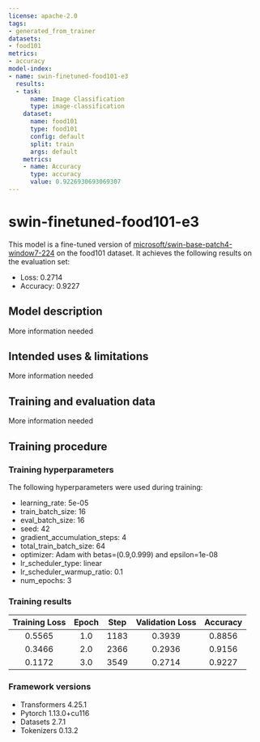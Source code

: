 ```yaml
---
license: apache-2.0
tags:
- generated_from_trainer
datasets:
- food101
metrics:
- accuracy
model-index:
- name: swin-finetuned-food101-e3
  results:
  - task:
      name: Image Classification
      type: image-classification
    dataset:
      name: food101
      type: food101
      config: default
      split: train
      args: default
    metrics:
    - name: Accuracy
      type: accuracy
      value: 0.9226930693069307
---
```


<!-- This model card has been generated automatically according to the information the Trainer had access to. You
should probably proofread and complete it, then remove this comment. -->

# swin-finetuned-food101-e3

This model is a fine-tuned version of [microsoft/swin-base-patch4-window7-224](https://huggingface.co/microsoft/swin-base-patch4-window7-224) on the food101 dataset.
It achieves the following results on the evaluation set:
- Loss: 0.2714
- Accuracy: 0.9227

## Model description

More information needed

## Intended uses & limitations

More information needed

## Training and evaluation data

More information needed

## Training procedure

### Training hyperparameters

The following hyperparameters were used during training:
- learning_rate: 5e-05
- train_batch_size: 16
- eval_batch_size: 16
- seed: 42
- gradient_accumulation_steps: 4
- total_train_batch_size: 64
- optimizer: Adam with betas=(0.9,0.999) and epsilon=1e-08
- lr_scheduler_type: linear
- lr_scheduler_warmup_ratio: 0.1
- num_epochs: 3

### Training results

| Training Loss | Epoch | Step | Validation Loss | Accuracy |
|:-------------:|:-----:|:----:|:---------------:|:--------:|
| 0.5565        | 1.0   | 1183 | 0.3939          | 0.8856   |
| 0.3466        | 2.0   | 2366 | 0.2936          | 0.9156   |
| 0.1172        | 3.0   | 3549 | 0.2714          | 0.9227   |


### Framework versions

- Transformers 4.25.1
- Pytorch 1.13.0+cu116
- Datasets 2.7.1
- Tokenizers 0.13.2
